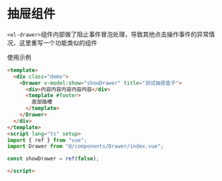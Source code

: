 # 抽屉组件

`<el-drawer>`组件内部做了阻止事件冒泡处理，导致其他点击操作事件的异常情况，这里重写一个功能类似的组件

使用示例

```html
<template>
  <div class="demo">
    <Drawer v-model:show="showDrawer" title="测试抽屉盒子">
      <div>内容内容内容内容内容</div>
      <template #footer>
        底部插槽
      </template>
    </Drawer>
  </div>
</template>
<script lang="ts" setup>
import { ref } from "vue";
import Drawer from "@/components/Drawer/index.vue";

const showDrawer = ref(false);

</script>
```